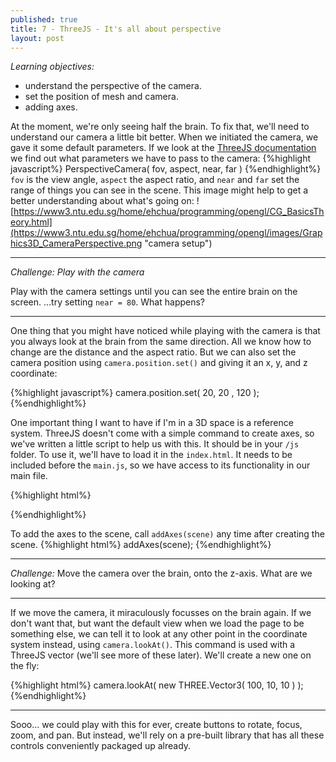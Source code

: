 ```yaml
---
published: true
title: 7 - ThreeJS - It's all about perspective
layout: post
---
```


_Learning objectives:_

* understand the perspective of the camera.
* set the position of mesh and camera.
* adding axes.

At the moment, we're only seeing half the brain. To fix that, we'll need to understand our camera a little bit better. 
When we initiated the camera, we gave it some default parameters. If we look at the [ThreeJS documentation](http://threejs.org/docs/api/cameras/PerspectiveCamera.html) we find out what parameters we have to pass to the camera:
{%highlight javascript%}
PerspectiveCamera( fov, aspect, near, far )
{%endhighlight%}
`fov` is the view angle, `aspect` the aspect ratio, and `near` and `far` set the range of things you can see in the scene. This image might help to get a better understanding about what's going on:
![https://www3.ntu.edu.sg/home/ehchua/programming/opengl/CG_BasicsTheory.html](https://www3.ntu.edu.sg/home/ehchua/programming/opengl/images/Graphics3D_CameraPerspective.png "camera setup")
___

_Challenge: Play with the camera_

Play with the camera settings until you can see the entire brain on the screen. 
...try setting `near = 80`. What happens?

___ 

One thing that you might have noticed while playing with the camera is that you always look at the brain from the same direction. All we know how to change are the distance and the aspect ratio. But we can also set the camera position using `camera.position.set()` and giving it an x, y, and z coordinate:

{%highlight javascript%}
camera.position.set( 20, 20 , 120 );
{%endhighlight%}

One important thing I want to have if I'm in a 3D space is a reference system. ThreeJS doesn't come with a simple command to create axes, so we've written a little script to help us with this. It should be in your `/js` folder. To use it, we'll have to load it in the `index.html`. It needs to be included before the `main.js`, so we have access to its functionality in our main file.   

{%highlight html%}
<script src="js/three.min.js"></script>
<script src="js/STLLoader.js"></script>
<script src="js/makeAxes.js"></script> <!--  this one -->
<script src="js/main.js"></script>
{%endhighlight%}

To add the axes to the scene, call `addAxes(scene)` any time after creating the scene. 
{%highlight html%}
addAxes(scene);
{%endhighlight%}

___

_Challenge:_
Move the camera over the brain, onto the z-axis. What are we looking at?

___

If we move the camera, it miraculously focusses on the brain again. If we don't want that, but want the default view when we load the page to be something else, we can tell it to look at any other point in the coordinate system instead, using `camera.lookAt()`. This command is used with a ThreeJS vector (we'll see more of these later). We'll create a new one on the fly:

{%highlight html%}
camera.lookAt( new THREE.Vector3( 100, 10, 10 ) );
{%endhighlight%}

___

Sooo... we could play with this for ever, create buttons to rotate, focus, zoom, and pan. But instead, we'll rely on a pre-built library that has all these controls conveniently packaged up already.

